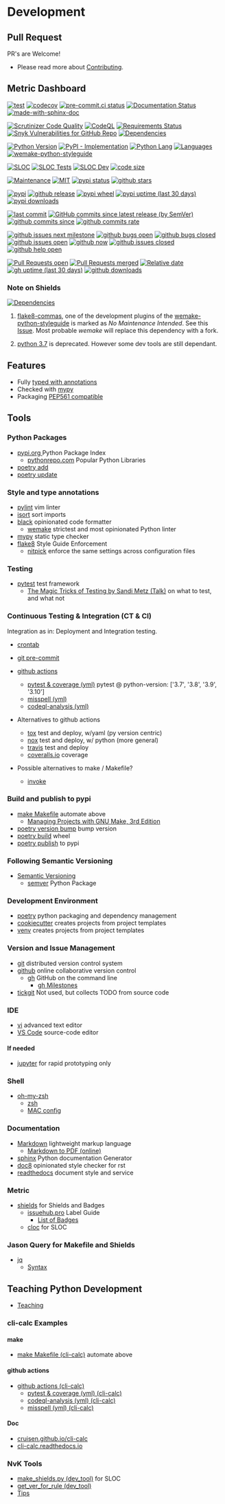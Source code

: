 # Development

## Pull Request

PR's are Welcome!

* Please read more about
  [Contributing](https://github.com/cruisen/cli-calc/blob/main/CONTRIBUTING.md).


## Metric Dashboard

[![test](https://github.com/cruisen/cli-calc/actions/workflows/test.yml/badge.svg)](https://github.com/cruisen/cli-calc/actions/workflows/test.yml)
[![codecov](https://codecov.io/gh/cruisen/cli-calc/branch/main/graph/badge.svg?token=i9nYZL3MM3)](https://codecov.io/gh/cruisen/cli-calc)
[![pre-commit.ci status](https://results.pre-commit.ci/badge/github/cruisen/cli-calc/main.svg)](https://results.pre-commit.ci/latest/github/cruisen/cli-calc/main)
[![Documentation Status](https://readthedocs.org/projects/cli-calc/badge/?version=latest)](https://readthedocs.org/projects/cli-calc/builds/)
[![made-with-sphinx-doc](https://img.shields.io/badge/Made%20with-Sphinx-1f425f.svg)](https://www.sphinx-doc.org/)

[![Scrutinizer Code Quality](https://scrutinizer-ci.com/g/cruisen/cli-calc/badges/quality-score.png?b=main)](https://scrutinizer-ci.com/g/cruisen/cli-calc/?branch=main)
[![CodeQL](https://github.com/cruisen/cli-calc/actions/workflows/codeql-analysis.yml/badge.svg?branch=main)](https://github.com/cruisen/cli-calc/actions/workflows/codeql-analysis.yml)
[![Requirements Status](https://requires.io/github/cruisen/cli-calc/requirements.svg?branch=main)](https://requires.io/github/cruisen/cli-calc/requirements/?branch=main)
[![Snyk Vulnerabilities for GitHub Repo](https://img.shields.io/snyk/vulnerabilities/github/cruisen/cli-calc)](https://app.snyk.io/org/cruisen)
[![Dependencies](https://img.shields.io/librariesio/release/github/cruisen/cli-calc)](https://libraries.io/github/cruisen/cli-calc)

[![Python Version](https://img.shields.io/pypi/pyversions/cli-calc.svg)](https://pypi.org/project/cli-calc/)
[![PyPI - Implementation](https://img.shields.io/pypi/implementation/cli-calc)](https://realpython.com/cpython-source-code-guide/)
[![Python Lang](https://img.shields.io/github/languages/top/cruisen/cli-calc)](https://github.com/cruisen/cli-calc/search?l=python)
[![Languages](https://img.shields.io/github/languages/count/cruisen/cli-calc)](https://github.com/cruisen/cli-calc/search?l=python)
[![wemake-python-styleguide](https://img.shields.io/badge/style-wemake-000000.svg)](https://github.com/wemake-services/wemake-python-styleguide)

[![SLOC](https://img.shields.io/endpoint?color=blue&url=https://raw.githubusercontent.com/cruisen/cli-calc/main/dev_tools/meters/cli_calc_shields.json)](https://github.com/cruisen/cli-calc/tree/main/cli_calc)
[![SLOC Tests](https://img.shields.io/endpoint?color=blue&url=https://raw.githubusercontent.com/cruisen/cli-calc/main/dev_tools/meters/tests_shields.json)](https://github.com/cruisen/cli-calc/tree/main/tests)
[![SLOC Dev](https://img.shields.io/endpoint?color=blue&url=https://raw.githubusercontent.com/cruisen/cli-calc/main/dev_tools/meters/dev_tools_shields.json)](https://github.com/cruisen/cli-calc/tree/main/dev_tools)
[![code size](https://img.shields.io/github/languages/code-size/cruisen/cli-calc)](https://github.com/cruisen/cli-calc.git)

[![Maintenance](https://img.shields.io/badge/Maintained-yes-green)](https://GitHub.com/cruisen/cli-calc/graphs/commit-activity)
[![MIT](https://img.shields.io/pypi/l/cli-calc)](https://github.com/cruisen/cli-calc/blob/main/LICENSE)
[![pypi status](https://img.shields.io/pypi/status/cli-calc)](https://www.python.org/dev/peps/pep-0301/#distutils-trove-classification)
[![github stars](https://img.shields.io/github/stars/cruisen/cli-calc?style=social)](https://github.com/cruisen/cli-calc/stargazers)

[![pypi](https://img.shields.io/pypi/v/cli-calc)](https://pypi.org/project/cli-calc/)
[![github release](https://img.shields.io/github/release-date/cruisen/cli-calc)](https://github.com/cruisen/cli-calc/releases)
[![pypi wheel](https://img.shields.io/pypi/wheel/cli-calc)](https://pypi.org/project/cli-calc/#files)
[![pypi uptime (last 30 days)](https://img.shields.io/pingpong/uptime/sp_95c996da63fe45faa6089b68cc4e112e?label=pypi%20uptime)](https://pypi.pingpong.host/en/)
[![pypi downloads](https://img.shields.io/pypi/dm/cli-calc?label=pypi%20downloads)](https://pypistats.org/packages/cli-calc)

[![last commit](https://img.shields.io/github/last-commit/cruisen/cli-calc)](https://github.com/cruisen/cli-calc/commits/main)
[![GitHub commits since latest release (by SemVer)](https://img.shields.io/github/commits-since/cruisen/cli-calc/latest?sort=semver)](https://github.com/cruisen/cli-calc/releases/latest)
[![github commits since](https://img.shields.io/github/commits-since/cruisen/cli-calc/v0.1.1)](https://github.com/cruisen/cli-calc/commits/main)
[![github commits rate](https://img.shields.io/github/commit-activity/m/cruisen/cli-calc?label=commits)](https://github.com/cruisen/cli-calc/commits/main)

[![github issues next milestone](https://img.shields.io/github/milestones/progress-percent/cruisen/cli-calc/6)](https://github.com/cruisen/cli-calc/milestone/6)
[![github bugs open](https://img.shields.io/github/issues-raw/cruisen/cli-calc/is_Bug?color=red&label=bugs)](https://github.com/cruisen/cli-calc/issues?q=is%3Aopen+is%3Aissue+label%3Ais_Bug)
[![github bugs closed](https://img.shields.io/github/issues-closed-raw/cruisen/cli-calc/is_Bug?color=green&label=closed)](https://github.com/cruisen/cli-calc/issues?q=is%3Aissue+is%3Aclosed+label%3Ais_Bug)
[![github issues open](https://img.shields.io/github/issues-raw/cruisen/cli-calc?color=blue)](https://github.com/cruisen/cli-calc/issues)
[![github now](https://img.shields.io/github/issues-raw/cruisen/cli-calc/1-Now-Important?color=yellow&label=queued)](https://github.com/cruisen/cli-calc/issues?q=is%3Aopen+is%3Aissue+label%3A1-Now-Important)
[![github issues closed](https://img.shields.io/github/issues-closed-raw/cruisen/cli-calc?color=green&label=closed)](https://github.com/cruisen/cli-calc/issues?q=is%3Aissue+is%3Aclosed)
[![github help open](https://img.shields.io/github/issues-raw/cruisen/cli-calc/needs_Help?color=yellow&label=need%20help)](https://github.com/cruisen/cli-calc/issues?q=is%3Aopen+is%3Aissue+label%3Aneeds_Help)

[![Pull Requests open](https://img.shields.io/github/issues-pr-raw/cruisen/cli-calc?label=PR)](https://github.com/cruisen/cli-calc/pulls)
[![Pull Requests merged](https://img.shields.io/github/issues-pr-closed-raw/cruisen/cli-calc?label=merged&color=green)](https://github.com/cruisen/cli-calc/pulls?q=is%3Apr+is%3Aclosed)
[![Relative date](https://img.shields.io/date/1642071600?label=first%20commit&color=green)](https://github.com/cruisen/cli-calc/commit/ac96ed51041c26195840186de1f1fd60375c0736)
[![gh uptime (last 30 days)](https://img.shields.io/pingpong/uptime/sp_8ea2eba2d5f0435cb91d4c1d59c446cc?label=github%20uptime)](https://github-com.pingpong.host/en/)
[![github downloads](https://img.shields.io/github/downloads/cruisen/cli-calc/total?label=github%20downloads)](https://github.com/cruisen/cli-calc)

### Note on Shields

[![Dependencies](https://img.shields.io/librariesio/release/github/cruisen/cli-calc)](https://libraries.io/github/cruisen/cli-calc)

1. [flake8-commas](https://github.com/PyCQA/flake8-commas),
   one of the development plugins of the
   [wemake-python-styleguide](https://github.com/wemake-services/wemake-python-styleguide)
   is marked as *No Maintenance Intended*.
   See this
   [Issue](https://github.com/wemake-services/wemake-python-styleguide/issues/2276).
   Most probable *wemake* will replace this dependency with a fork.

1. [python 3.7](https://www.python.org/dev/peps/pep-0537/#and-beyond-schedule)
   is deprecated.
   However some dev tools are still dependant.

## Features

* Fully [typed with annotations](https://mypy.readthedocs.io/en/stable/cheat_sheet_py3.html)
* Checked with [mypy](https://mypy.readthedocs.io/en/stable/)
* Packaging [PEP561 compatible](https://www.python.org/dev/peps/pep-0561/)


## Tools

### Python Packages
* [pypi.org ](https://pypi.org/) Python Package Index
  * [pythonrepo.com](https://pythonrepo.com/catalog/popular/) Popular Python Libraries
* [poetry add](https://python-poetry.org/docs/cli/#add)
* [poetry update](https://python-poetry.org/docs/cli/#update)

### Style and type annotations
* [pylint](https://pylint.pycqa.org/en/latest/) vim linter
* [isort](https://pycqa.github.io/isort/) sort imports
* [black](https://black.readthedocs.io/en/stable/) opinionated code formatter
  * [wemake](https://wemake-python-stylegui.de/en/latest/) strictest and most opinionated Python linter
* [mypy](https://mypy.readthedocs.io/en/stable/) static type checker
* [flake8](https://flake8.pycqa.org/en/latest/) Style Guide Enforcement
  * [nitpick](https://nitpick.readthedocs.io/en/latest/) enforce the same settings across configuration files

### Testing
* [pytest](https://docs.pytest.org/) test framework
  * [The Magic Tricks of Testing by Sandi Metz (Talk)](https://www.youtube.com/watch?v=URSWYvyc42M) on what to test, and what not

### Continuous Testing & Integration (CT & CI)
Integration as in: Deployment and Integration testing.

* [crontab](https://linux.die.net/man/5/crontab)
* [git pre-commit](https://pre-commit.com/)

* [github actions](https://github.com/features/actions)
  * [pytest & coverage (yml)](https://github.com/cypress-io/github-action/blob/master/.github/workflows/example-basic.yml)
    pytest @ python-version: ['3.7', '3.8', '3.9', '3.10']
  * [misspell (yml)](https://github.com/reviewdog/action-misspell)
  * [codeql-analysis (yml)](https://docs.github.com/en/code-security/code-scanning/automatically-scanning-your-code-for-vulnerabilities-and-errors/configuring-the-codeql-workflow-for-compiled-languages)

* Alternatives to github actions
  * [tox](https://tox.wiki/en/latest/) test and deploy, w/yaml (py version centric)
  * [nox](https://nox.thea.codes/en/stable/) test and deploy, w/ python (more general)
  * [travis](https://www.travis-ci.com/) test and deploy
  * [coveralls.io](https://coveralls.io/) coverage

* Possible alternatives to make / Makefile?
  * [invoke](https://www.pyinvoke.org/)

### Build and publish to pypi
* [make Makefile](https://www.gnu.org/software/make/manual/make.html) automate above
  * [Managing Projects with GNU Make, 3rd Edition](https://www.oreilly.com/library/view/managing-projects-with/0596006101/ch01.html)
* [poetry version bump](https://python-poetry.org/docs/cli/#version) bump version
* [poetry build](https://python-poetry.org/docs/cli/#build) wheel
* [poetry publish](https://python-poetry.org/docs/cli/#publish) to pypi

### Following Semantic Versioning
* [Semantic Versioning](https://semver.org/)
  * [semver](https://pypi.org/project/semver/) Python Package

### Development Environment
* [poetry](https://python-poetry.org/) python packaging and dependency management
* [cookiecutter](https://cookiecutter.readthedocs.io/en/latest/README.html) creates projects from project templates
* [venv](https://docs.python.org/3/library/venv.html) creates projects from project templates

### Version and Issue Management
* [git](https://git-scm.com/) distributed version control system
* [github](https://github.com/) online collaborative version control
  * [gh](https://github.com/cli/cli) GitHub on the command line
    * [gh Milestones](https://gist.github.com/doi-t/5735f9f0f7f8b7664aa6739bc810a2cc)
* [tickgit](https://github.com/augmentable-dev/tickgit) Not used, but collects TODO from source code

### IDE
* [vi](https://www.vim.org/about.php) advanced text editor
* [VS Code](https://code.visualstudio.com/) source-code editor

#### If needed
* [jupyter](https://jupyter.org/) for rapid prototyping only

### Shell
* [oh-my-zsh](https://ohmyz.sh/)
  * [zsh](https://github.com/ohmyzsh/ohmyzsh/wiki/Installing-ZSH#how-to-install-zsh-on-many-platforms)
  * [MAC config](https://chiamakaikeanyi.dev/how-to-configure-your-macos-terminal-with-zsh-like-a-pro/)

### Documentation
* [Markdown](https://www.markdownguide.org/basic-syntax/) lightweight markup language
  * [Markdown to PDF (online)](https://dillinger.io/)
* [sphinx](https://www.sphinx-doc.org/en/master/) Python documentation Generator
* [doc8](https://github.com/pycqa/doc8) opinionated style checker for rst
* [readthedocs](https://readthedocs.org/) document style and service

### Metric
* [shields](https://shields.io/) for Shields and Badges
  * [issuehub.pro](http://issuehub.pro/label-guide) Label Guide
    * [List of Badges](https://naereen.github.io/badges/)
  * [cloc](https://github.com/AlDanial/cloc) for SLOC

### Jason Query for Makefile and Shields
* [jq](https://stedolan.github.io/jq/)
  * [Syntax](https://github.com/stedolan/jq/wiki/Cookbook#filter-objects-based-on-the-contents-of-a-key)


## Teaching Python Development
* [Teaching](https://github.com/cruisen/cli-calc/blob/main/docs/extras/teaching.md)

### cli-calc Examples

#### make
* [make Makefile (cli-calc)](https://github.com/cruisen/cli-calc/blob/main/Makefile) automate above

#### github actions
* [github actions (cli-calc)](https://github.com/cruisen/cli-calc/actions)
  * [pytest & coverage (yml) (cli-calc)](https://github.com/cruisen/cli-calc/blob/main/.github/workflows/test.yml)
  * [codeql-analysis (yml) (cli-calc)](https://github.com/cruisen/cli-calc/blob/main/.github/workflows/codeql-analysis.yml)
  * [misspell (yml) (cli-calc)](https://github.com/cruisen/cli-calc/blob/main/.github/workflows/misspell.yml)

#### Doc
* [cruisen.github.io/cli-calc](https://cruisen.github.io/cli-calc/)
* [cli-calc.readthedocs.io](https://cli-calc.readthedocs.io/en/latest/?badge=latest#)


### NvK Tools
* [make_shields.py (dev_tool)](https://github.com/cruisen/cli-calc/blob/main/dev_tools/meters/make_shields.py) for SLOC
* [get_ver_for_rule (dev_tool)](https://github.com/cruisen/cli-calc/blob/main/dev_tools/sem_ver/get_ver_for_rule.py)
* [Tips](https://github.com/cruisen/cli-calc/blob/main/docs/extras/zsh.md)
